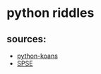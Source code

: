 python riddles
====

sources:
--------
- [python-koans](https://github.com/gregmalcolm/python_koans/tree/master/python2/koans)
- [SPSE](http://www.securitytube-training.com/online-courses/securitytube-python-scripting-expert/index.html)

